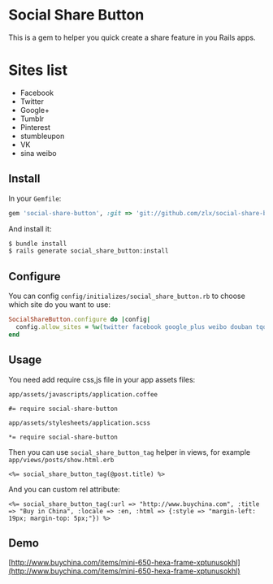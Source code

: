 # Social Share Button

This is a gem to helper you quick create a share feature in you Rails apps.

# Sites list

* Facebook
* Twitter
* Google+
* Tumblr
* Pinterest
* stumbleupon
* VK
* sina weibo

## Install

In your `Gemfile`:

```ruby
gem 'social-share-button', :git => 'git://github.com/zlx/social-share-button.git'
```

And install it:

```bash
$ bundle install
$ rails generate social_share_button:install
```

## Configure

You can config `config/initializes/social_share_button.rb` to choose which site do you want to use:

```ruby
SocialShareButton.configure do |config|
  config.allow_sites = %w(twitter facebook google_plus weibo douban tqq renren qq kaixin001 baidu google_bookmark)
end
```

## Usage

You need add require css,js file in your app assets files:

`app/assets/javascripts/application.coffee`

```
#= require social-share-button
```

`app/assets/stylesheets/application.scss`

```
*= require social-share-button
```

Then you can use `social_share_button_tag` helper in views, for example `app/views/posts/show.html.erb`

```erb
<%= social_share_button_tag(@post.title) %>
```

And you can custom rel attribute:

```erb
<%= social_share_button_tag(:url => "http://www.buychina.com", :title => "Buy in China", :locale => :en, :html => {:style => "margin-left: 19px; margin-top: 5px;"}) %>
```

## Demo

[http://www.buychina.com/items/mini-650-hexa-frame-xptunusokhl](http://www.buychina.com/items/mini-650-hexa-frame-xptunusokhl)
